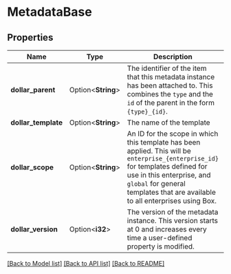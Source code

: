 # MetadataBase

## Properties

Name | Type | Description | Notes
------------ | ------------- | ------------- | -------------
**dollar_parent** | Option<**String**> | The identifier of the item that this metadata instance has been attached to. This combines the `type` and the `id` of the parent in the form `{type}_{id}`. | [optional]
**dollar_template** | Option<**String**> | The name of the template | [optional]
**dollar_scope** | Option<**String**> | An ID for the scope in which this template has been applied. This will be `enterprise_{enterprise_id}` for templates defined for use in this enterprise, and `global` for general templates that are available to all enterprises using Box. | [optional]
**dollar_version** | Option<**i32**> | The version of the metadata instance. This version starts at 0 and increases every time a user-defined property is modified. | [optional]

[[Back to Model list]](../README.md#documentation-for-models) [[Back to API list]](../README.md#documentation-for-api-endpoints) [[Back to README]](../README.md)


